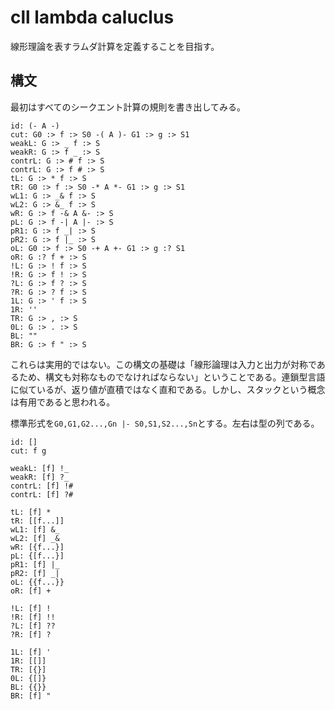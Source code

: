 # cll lambda caluclus

線形理論を表すラムダ計算を定義することを目指す。

## 構文

最初はすべてのシークエント計算の規則を書き出してみる。

```
id: (- A -)
cut: G0 :> f :> S0 -( A )- G1 :> g :> S1
weakL: G :> _ f :> S
weakR: G :> f _ :> S
contrL: G :> # f :> S
contrL: G :> f # :> S
tL: G :> * f :> S
tR: G0 :> f :> S0 -* A *- G1 :> g :> S1
wL1: G :> _& f :> S
wL2: G :> &_ f :> S
wR: G :> f -& A &- :> S
pL: G :> f -| A |- :> S
pR1: G :> f _| :> S
pR2: G :> f |_ :> S
oL: G0 :> f :> S0 -+ A +- G1 :> g :? S1
oR: G :? f + :> S
!L: G :> ! f :> S
!R: G :> f ! :> S
?L: G :> f ? :> S
?R: G :> ? f :> S
1L: G :> ' f :> S
1R: ''
TR: G :> , :> S
0L: G :> . :> S
BL: ""
BR: G :> f " :> S
```

これらは実用的ではない。この構文の基礎は「線形論理は入力と出力が対称であるため、構文も対称なものでなければならない」ということである。連鎖型言語に似ているが、返り値が直積ではなく直和である。しかし、スタックという概念は有用であると思われる。

標準形式を`G0,G1,G2...,Gn |- S0,S1,S2...,Sn`とする。左右は型の列である。

```
id: []
cut: f g

weakL: [f] !_
weakR: [f] ?_
contrL: [f] !#
contrL: [f] ?#

tL: [f] *
tR: [[f...]]
wL1: [f] &_
wL2: [f] _&
wR: [{f...}]
pL: {[f...}]
pR1: [f] |_
pR2: [f] _|
oL: {{f...}}
oR: [f] +

!L: [f] !
!R: [f] !!
?L: [f] ??
?R: [f] ?

1L: [f] '
1R: [[]]
TR: [{}]
0L: {[]}
BL: {{}}
BR: [f] "
```
